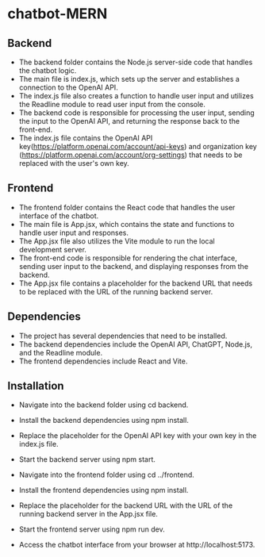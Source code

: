 # chatbot-MERN
## Backend

* The backend folder contains the Node.js server-side code that handles the chatbot logic.
* The main file is index.js, which sets up the server and establishes a connection to the OpenAI API.
* The index.js file also creates a function to handle user input and utilizes the Readline module to read user input from the console.
* The backend code is responsible for processing the user input, sending the input to the OpenAI API, and returning the response back to the front-end.
* The index.js file contains the OpenAI API key(https://platform.openai.com/account/api-keys) and organization key (https://platform.openai.com/account/org-settings) that needs to be replaced with the user's own key.

## Frontend

* The frontend folder contains the React code that handles the user interface of the chatbot.
* The main file is App.jsx, which contains the state and functions to handle user input and responses.
* The App.jsx file also utilizes the Vite module to run the local development server.
* The front-end code is responsible for rendering the chat interface, sending user input to the backend, and displaying responses from the backend.
* The App.jsx file contains a placeholder for the backend URL that needs to be replaced with the URL of the running backend server.

## Dependencies

* The project has several dependencies that need to be installed.
* The backend dependencies include the OpenAI API, ChatGPT, Node.js, and the Readline module.
* The frontend dependencies include React and Vite.

## Installation

* Navigate into the backend folder using cd backend.
* Install the backend dependencies using npm install.
* Replace the placeholder for the OpenAI API key with your own key in the index.js file.
* Start the backend server using npm start.

* Navigate into the frontend folder using cd ../frontend.
* Install the frontend dependencies using npm install.
* Replace the placeholder for the backend URL with the URL of the running backend server in the App.jsx file.
* Start the frontend server using npm run dev.
* Access the chatbot interface from your browser at http://localhost:5173.